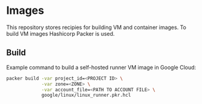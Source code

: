 # Images

This repository stores recipies for building VM and container images. To build VM images Hashicorp
Packer is used.

## Build

Example command to build a self-hosted runner VM image in Google Cloud:

```sh
packer build -var project_id=<PROJECT ID> \
             -var zone=<ZONE> \
             -var account_file=<PATH TO ACCOUNT FILE> \
             google/linux/linux_runner.pkr.hcl
```
